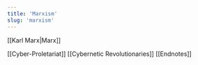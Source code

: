 ```yaml
---
title: 'Marxism'
slug: 'marxism'
---
```


[[Karl Marx|Marx]]

[[Cyber-Proletariat]]
[[Cybernetic Revolutionaries]]
[[Endnotes]]
